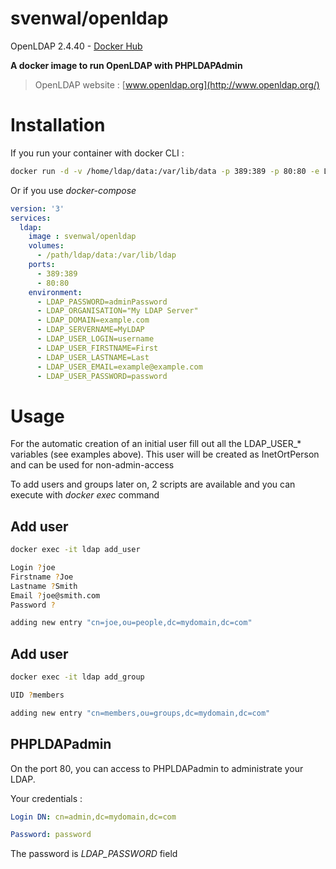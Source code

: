 # svenwal/openldap

[hub]: https://hub.docker.com/r/svenwal/openldap

OpenLDAP 2.4.40 - [Docker Hub](https://hub.docker.com/r/svenwal/openldap) 

**A docker image to run OpenLDAP with PHPLDAPAdmin**

> OpenLDAP website : [www.openldap.org](http://www.openldap.org/)

# Installation

If you run your container with docker CLI :
```bash
docker run -d -v /home/ldap/data:/var/lib/data -p 389:389 -p 80:80 -e LDAP_PASSWORD=adminPassword -e LDAP_ORGANISATION="My LDAP Server" -e LDAP_DOMAIN=example.com -e LDAP_SERVERNAME=MyLDAP -e LDAP_USER_LOGIN=username -e LDAP_USER_FIRSTNAME=First -e LDAP_USER_LASTNAME=Last -e LDAP_USER_EMAIL=example@example.com -e LDAP_USER_PASSWORD=password --name ldap svenwal/openldap
```

Or if you use *docker-compose*

```yaml
version: '3'
services:
  ldap:
    image : svenwal/openldap
    volumes:
      - /path/ldap/data:/var/lib/ldap
    ports:
      - 389:389
      - 80:80
    environment:
      - LDAP_PASSWORD=adminPassword
      - LDAP_ORGANISATION="My LDAP Server"
      - LDAP_DOMAIN=example.com
      - LDAP_SERVERNAME=MyLDAP
      - LDAP_USER_LOGIN=username
      - LDAP_USER_FIRSTNAME=First
      - LDAP_USER_LASTNAME=Last
      - LDAP_USER_EMAIL=example@example.com
      - LDAP_USER_PASSWORD=password
```

# Usage

For the automatic creation of an initial user fill out all the LDAP_USER_* variables (see examples above). This user will be created as InetOrtPerson and can be used for non-admin-access

To add users and groups later on, 2 scripts are available and you can execute 
with *docker exec* command

## Add user

```bash
docker exec -it ldap add_user

Login ?joe
Firstname ?Joe
Lastname ?Smith
Email ?joe@smith.com
Password ?

adding new entry "cn=joe,ou=people,dc=mydomain,dc=com"
```

## Add user

```bash
docker exec -it ldap add_group

UID ?members

adding new entry "cn=members,ou=groups,dc=mydomain,dc=com"
```

## PHPLDAPadmin

On the port 80, you can access to PHPLDAPadmin to administrate your LDAP.

Your credentials : 
```yaml
Login DN: cn=admin,dc=mydomain,dc=com

Password: password
```
The password is *LDAP_PASSWORD* field
